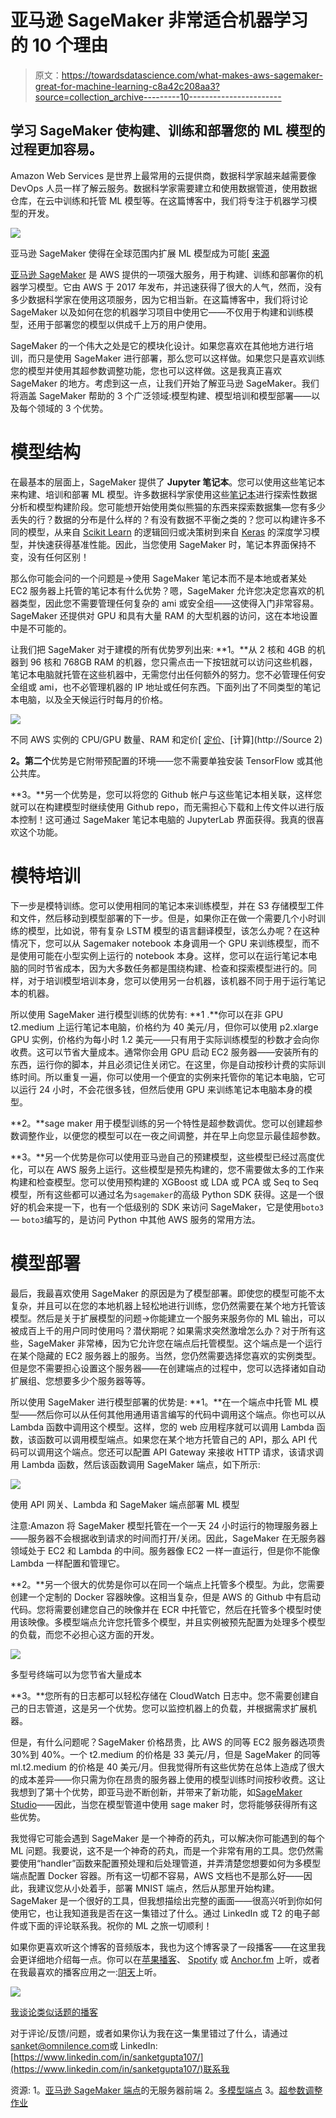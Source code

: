 # 亚马逊 SageMaker 非常适合机器学习的 10 个理由

> 原文：<https://towardsdatascience.com/what-makes-aws-sagemaker-great-for-machine-learning-c8a42c208aa3?source=collection_archive---------10----------------------->

## 学习 SageMaker 使构建、训练和部署您的 ML 模型的过程更加容易。

Amazon Web Services 是世界上最常用的云提供商，数据科学家越来越需要像 DevOps 人员一样了解云服务。数据科学家需要建立和使用数据管道，使用数据仓库，在云中训练和托管 ML 模型等。在这篇博客中，我们将专注于机器学习模型的开发。

![](img/347006c8ed60bf9ad3a98ce846a3b2c9.png)

亚马逊 SageMaker 使得在全球范围内扩展 ML 模型成为可能[ [来源](https://unsplash.com/photos/Q1p7bh3SHj8)

[亚马逊 SageMaker](https://aws.amazon.com/sagemaker/) 是 AWS 提供的一项强大服务，用于构建、训练和部署你的机器学习模型。它由 AWS 于 2017 年发布，并迅速获得了很大的人气，然而，没有多少数据科学家在使用这项服务，因为它相当新。在这篇博客中，我们将讨论 SageMaker 以及如何在您的机器学习项目中使用它——不仅用于构建和训练模型，还用于部署您的模型以供成千上万的用户使用。

SageMaker 的一个伟大之处是它的模块化设计。如果您喜欢在其他地方进行培训，而只是使用 SageMaker 进行部署，那么您可以这样做。如果您只是喜欢训练您的模型并使用其超参数调整功能，您也可以这样做。这是我真正喜欢 SageMaker 的地方。考虑到这一点，让我们开始了解亚马逊 SageMaker。我们将涵盖 SageMaker 帮助的 3 个广泛领域:模型构建、模型培训和模型部署——以及每个领域的 3 个优势。

# 模型结构

在最基本的层面上，SageMaker 提供了 **Jupyter 笔记本**。您可以使用这些笔记本来构建、培训和部署 ML 模型。许多数据科学家使用这些[笔记本](https://jupyter.org)进行探索性数据分析和模型构建阶段。您可能想开始使用类似熊猫的东西来探索数据集—您有多少丢失的行？数据的分布是什么样的？有没有数据不平衡之类的？您可以构建许多不同的模型，从来自 [Scikit Learn](https://scikit-learn.org/stable/) 的逻辑回归或决策树到来自 [Keras](https://www.tensorflow.org/guide/keras/sequential_model) 的深度学习模型，并快速获得基准性能。因此，当您使用 SageMaker 时，笔记本界面保持不变，没有任何区别！

那么你可能会问的一个问题是→使用 SageMaker 笔记本而不是本地或者某处 EC2 服务器上托管的笔记本有什么优势？嗯，SageMaker 允许您决定您喜欢的机器类型，因此您不需要管理任何复杂的 ami 或安全组——这使得入门非常容易。SageMaker 还提供对 GPU 和具有大量 RAM 的大型机器的访问，这在本地设置中是不可能的。

让我们把 SageMaker 对于建模的所有优势罗列出来:
**1。**从 2 核和 4GB 的机器到 96 核和 768GB RAM 的机器，您只需点击一下按钮就可以访问这些机器，笔记本电脑就托管在这些机器中，无需您付出任何额外的努力。您不必管理任何安全组或 ami，也不必管理机器的 IP 地址或任何东西。下面列出了不同类型的笔记本电脑，以及全天候运行时每月的价格。

![](img/c6a15a2520bdc8c951656894af154f5f.png)

不同 AWS 实例的 CPU/GPU 数量、RAM 和定价[ [定价](https://aws.amazon.com/sagemaker/pricing/)、[计算](http://Source 2)

**2。第二个**优势是它附带预配置的环境——您不需要单独安装 TensorFlow 或其他公共库。

**3。**另一个优势是，您可以将您的 Github 帐户与这些笔记本相关联，这样您就可以在构建模型时继续使用 Github repo，而无需担心下载和上传文件以进行版本控制！这可通过 SageMaker 笔记本电脑的 JupyterLab 界面获得。我真的很喜欢这个功能。

# 模特培训

下一步是模特训练。您可以使用相同的笔记本来训练模型，并在 S3 存储模型工件和文件，然后移动到模型部署的下一步。但是，如果你正在做一个需要几个小时训练的模型，比如说，带有复杂 LSTM 模型的语言翻译模型，该怎么办呢？在这种情况下，您可以从 Sagemaker notebook 本身调用一个 GPU 来训练模型，而不是使用可能在小型实例上运行的 notebook 本身。这样，您可以在运行笔记本电脑的同时节省成本，因为大多数任务都是围绕构建、检查和探索模型进行的。同样，对于培训模型培训本身，您可以使用另一台机器，该机器不同于用于运行笔记本的机器。

所以使用 SageMaker 进行模型训练的优势有:
**1 .**你可以在非 GPU t2.medium 上运行笔记本电脑，价格约为 40 美元/月，但你可以使用 p2.xlarge GPU 实例，价格约为每小时 1.2 美元——只有用于实际训练模型的秒数才会向你收费。这可以节省大量成本。通常你会用 GPU 启动 EC2 服务器——安装所有的东西，运行你的脚本，并且必须记住关闭它。在这里，你是自动按秒计费的实际训练时间。所以重复一遍，你可以使用一个便宜的实例来托管你的笔记本电脑，它可以运行 24 小时，不会花很多钱，但然后使用 GPU 来训练笔记本电脑本身的模型。

**2。**sage maker 用于模型训练的另一个特性是超参数调优。您可以创建超参数调整作业，以便您的模型可以在一夜之间调整，并在早上向您显示最佳超参数。

**3。**另一个优势是你可以使用亚马逊自己的预建模型，这些模型已经过高度优化，可以在 AWS 服务上运行。这些模型是预先构建的，您不需要做太多的工作来构建和检查模型。您可以使用预构建的 XGBoost 或 LDA 或 PCA 或 Seq to Seq 模型，所有这些都可以通过名为`sagemaker`的高级 Python SDK 获得。这是一个很好的机会来提一下，也有一个低级别的 SDK 来访问 SageMaker，它是使用`boto3` — `boto3`编写的，是访问 Python 中其他 AWS 服务的常用方法。

# 模型部署

最后，我最喜欢使用 SageMaker 的原因是为了模型部署。即使您的模型可能不太复杂，并且可以在您的本地机器上轻松地进行训练，您仍然需要在某个地方托管该模型。然后是关于扩展模型的问题→你能建立一个服务来服务你的 ML 输出，可以被成百上千的用户同时使用吗？潜伏期呢？如果需求突然激增怎么办？对于所有这些，SageMaker 非常棒，因为它允许您在端点后托管模型。这个端点是一个运行在某个隐藏的 EC2 服务器上的服务。当然，您仍然需要选择您喜欢的实例类型。但是您不需要担心设置这个服务器——在创建端点的过程中，您可以选择诸如自动扩展组、您想要多少个服务器等等。

所以使用 SageMaker 进行模型部署的优势是:
**1。**在一个端点中托管 ML 模型——然后你可以从任何其他用通用语言编写的代码中调用这个端点。你也可以从 Lambda 函数中调用这个模型。这样，您的 web 应用程序就可以调用 Lambda 函数，该函数可以调用模型端点。如果您在某个地方托管自己的 API，那么 API 代码可以调用这个端点。您还可以配置 API Gateway 来接收 HTTP 请求，该请求调用 Lambda 函数，然后该函数调用 SageMaker 端点，如下所示:

![](img/d4e48ecb9fe607031d844b828674f85c.png)

使用 API 网关、Lambda 和 SageMaker 端点部署 ML 模型

注意:Amazon 将 SageMaker 模型托管在一个一天 24 小时运行的物理服务器上——服务器不会根据收到请求的时间而打开/关闭。因此，SageMaker 在无服务器领域处于 EC2 和 Lambda 的中间。服务器像 EC2 一样一直运行，但是你不能像 Lambda 一样配置和管理它。

**2。**另一个很大的优势是你可以在同一个端点上托管多个模型。为此，您需要创建一个定制的 Docker 容器映像。这相当复杂，但是 AWS 的 Github 中有启动代码。您将需要创建您自己的映像并在 ECR 中托管它，然后在托管多个模型时使用该映像。多模型端点允许您托管多个模型，并且实例被预先配置为处理多个模型的负载，而您不必担心这方面的开发。

![](img/dbd2303cfae0bcbe5cf569613c4d90de.png)

多型号终端可以为您节省大量成本

**3。**您所有的日志都可以轻松存储在 CloudWatch 日志中。您不需要创建自己的日志管道，这是另一个优势。您可以监控机器上的负载，并根据需求扩展机器。

但是，有什么问题呢？SageMaker 价格昂贵，比 AWS 的同等 EC2 服务器选项贵 30%到 40%。一个 t2.medium 的价格是 33 美元/月，但是 SageMaker 的同等 ml.t2.medium 的价格是 40 美元/月。但我觉得所有这些优势在总体上造成了很大的成本差异——你只需为你在昂贵的服务器上使用的模型训练时间按秒收费。这让我想到了第十个优势，即亚马逊不断创新，并带来了新功能，如[SageMaker Studio](https://aws.amazon.com/blogs/aws/amazon-sagemaker-studio-the-first-fully-integrated-development-environment-for-machine-learning/)——因此，当您在模型管道中使用 sage maker 时，您将能够获得所有这些优势。

我觉得它可能会遇到 SageMaker 是一个神奇的药丸，可以解决你可能遇到的每个 ML 问题。我要说，这不是一个神奇的药丸，而是一个非常有用的工具。您仍然需要使用“handler”函数来配置预处理和后处理管道，并弄清楚您想要如何为多模型端点配置 Docker 容器。所有这一切都不容易，AWS 文档也不是那么好——因此，我建议您从小处着手，部署 MNIST 端点，然后从那里开始构建。SageMaker 是一个很好的工具，但我想描绘出完整的画面——很高兴听到你如何使用它，也让我知道我是否在这一集错过了什么。通过 LinkedIn 或 T2 的电子邮件或下面的评论联系我。祝你的 ML 之旅一切顺利！

如果你更喜欢听这个博客的音频版本，我也为这个博客录了一段播客——在这里我会更详细地介绍每一点。你可以在[苹果播客](https://podcasts.apple.com/us/podcast/the-data-life-podcast/id1453716761)、 [Spotify](https://open.spotify.com/show/6xWi36lOBHpHRabi9eO1Bj) 或 [Anchor.fm](https://anchor.fm/the-data-life-podcast) 上听，或者在我最喜欢的播客应用之一:[阴天](https://overcast.fm/itunes1453716761/the-data-life-podcast)上听。

![](img/f99f77555db0b2cdd1b41238d549cc55.png)

[我谈论类似话题的播客](https://podcasts.apple.com/us/podcast/the-data-life-podcast/id1453716761)

对于评论/反馈/问题，或者如果你认为我在这一集里错过了什么，请通过[sanket@omnilence.com](mailto:sanket@omnilence.com)或 LinkedIn:[https://www.linkedin.com/in/sanketgupta107/](https://www.linkedin.com/in/sanketgupta107/)联系我

资源:
1。[亚马逊 SageMaker 端点](https://aws.amazon.com/blogs/machine-learning/build-a-serverless-frontend-for-an-amazon-sagemaker-endpoint/)的无服务器前端
2。[多模型端点](https://aws.amazon.com/blogs/machine-learning/save-on-inference-costs-by-using-amazon-sagemaker-multi-model-endpoints/)
3。[超参数调整作业](https://aws.amazon.com/blogs/machine-learning/amazon-sagemaker-automatic-model-tuning-becomes-more-efficient-with-warm-start-of-hyperparameter-tuning-jobs/)